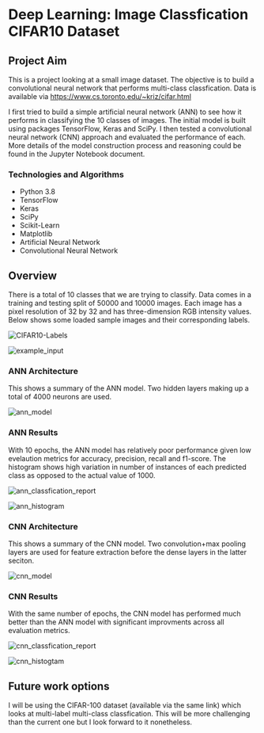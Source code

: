 # Deep Learning: Image Classfication CIFAR10 Dataset

## Project Aim

This is a project looking at a small image dataset. The objective is to build a convolutional neural network that performs multi-class classfication. Data is available via https://www.cs.toronto.edu/~kriz/cifar.html

I first tried to build a simple artificial neural network (ANN) to see how it performs in classifying the 10 classes of images. The initial model is built using packages TensorFlow, Keras and SciPy. I then tested a convolutional neural network (CNN) approach and evaluated the performance of each. More details of the model construction process and reasoning could be found in the Jupyter Notebook document.

### Technologies and Algorithms
* Python 3.8
* TensorFlow
* Keras
* SciPy
* Scikit-Learn
* Matplotlib
* Artificial Neural Network
* Convolutional Neural Network

## Overview
There is a total of 10 classes that we are trying to classify. Data comes in a training and testing split of 50000 and 10000 images. Each image has a pixel resolution of 32 by 32 and has three-dimension RGB intensity values. Below shows some loaded sample images and their corresponding labels.

![CIFAR10-Labels](https://user-images.githubusercontent.com/91271318/142672016-25ba4760-253c-492b-b611-e51fd563ccac.png)

![example_input](https://user-images.githubusercontent.com/91271318/142671431-30f8f2b2-6f73-4b95-8d2e-3d6c24f34c16.png)

### ANN Architecture
This shows a summary of the ANN model. Two hidden layers making up a total of 4000 neurons are used.

![ann_model](https://user-images.githubusercontent.com/91271318/142672384-7959aad7-5a24-47d5-b5a6-6b409b9caad3.png)

### ANN Results
With 10 epochs, the ANN model has relatively poor performance given low evelaution metrics for accuracy, precision, recall and f1-score. The histogram shows high variation in number of instances of each predicted class as opposed to the actual value of 1000.

![ann_classfication_report](https://user-images.githubusercontent.com/91271318/142672411-2831598f-ad24-479e-920b-2fb4eba27ae5.png)

![ann_histogram](https://user-images.githubusercontent.com/91271318/142672417-4bf7c4c4-a4ac-4fd5-be51-eda141c08513.png)


### CNN Architecture
This shows a summary of the CNN model. Two convolution+max pooling layers are used for feature extraction before the dense layers in the latter seciton.

![cnn_model](https://user-images.githubusercontent.com/91271318/142672427-a4428181-f38a-4f91-8054-a6e9c77838b7.png)

### CNN Results
With the same number of epochs, the CNN model has performed much better than the ANN model with significant improvments across all evaluation metrics.

![cnn_classfication_report](https://user-images.githubusercontent.com/91271318/142672441-79d7f551-8a96-42c4-8ea7-815d3d5749bf.png)

![cnn_histogtam](https://user-images.githubusercontent.com/91271318/142672443-921f584b-338f-406a-8b44-34d8f961b5f0.png)

## Future work options
I will be using the CIFAR-100 dataset (available via the same link) which looks at multi-label multi-class classfication. This will be more challenging than the current one but I look forward to it nonetheless.
